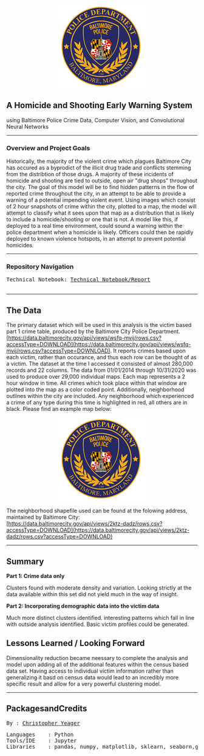 <p align="center">
   <img src=https://github.com/yeagercmbpd/Identifying_Victim_Clusters_In_Baltimore_CIty_Police_Data/blob/main/patch.png>
<div align="center">
   <figcaption></figcaption>
</div>
</p>

A Homicide and Shooting Early Warning System 
---
using Baltimore Police Crime Data, Computer Vision, and Convolutional Neural Networks

---
### Overview and Project Goals
Historically, the majority of the violent crime which plagues Baltimore City has occured as a byprodict of the illicit drug trade and conflicts stemming from the distribtion of those drugs. A majority of these incidents of homicide and shooting are tied to outside, open air "drug shops" throughout the city. The goal of this model will be to find hidden  patterns in the flow of reported crime throughout the city, in an attempt to be able to provide a warning of a potential impending violent event. Using images which consist of 2 hour snapshots of crime within the city, plotted to a map, the model will attempt to classify what it sees upon that map as a distribution that is likely to include a homicide/shooting or one that is not. A model like this, if deployed to a real time environment, could sound a warning within the police department when a homicide is likely. Officers could then be rapidly deployed to known violence hotspots, in an attempt to prevent potential homicides. 

---
### Repository Navigation
<pre>
Technical Notebook: <a href=https://github.com/yeagercmbpd/Identifying_Victim_Clusters_In_Baltimore_CIty_Police_Data/blob/main/Detecting%20Victim%20Groupings%20in%20Baltimore%20Crime%20Data.ipynb>Technical Notebook/Report</a>

</pre>
---

## The Data
The primary dataset which will be used in this analysis is the victim based part 1 crime table, produced by the Baltimore City Police Department. [https://data.baltimorecity.gov/api/views/wsfq-mvij/rows.csv?accessType=DOWNLOAD](https://data.baltimorecity.gov/api/views/wsfq-mvij/rows.csv?accessType=DOWNLOAD). It reports crimes based upon each victim, rather than occurance, and thus each row can be thought of as a victim. The dataset at the time I accessed it consisted of almost 280,000 records and 22 columns. The data from 01/01/2014 through 10/31/2020 was used to produce over 29,000 individual maps. Each map represents a 2 hour window in time. All crimes which took place within that window are plotted into the map as a color coded point. Additionally, neighborhood outlines within the city are included. Any neighborhood which experienced a crime of any type during this time is highlighted in red, all others are in black. Please find an example map below:

<p align="center">
   <img src=https://github.com/yeagercmbpd/Identifying_Victim_Clusters_In_Baltimore_CIty_Police_Data/blob/main/patch.png>
<div align="center">
   <figcaption></figcaption>
</div>
</p>

The neighborhood shapefile used can be found at the folowing address, maintained by Baltimore City:
[https://data.baltimorecity.gov/api/views/2ktz-dadz/rows.csv?accessType=DOWNLOAD](https://data.baltimorecity.gov/api/views/2ktz-dadz/rows.csv?accessType=DOWNLOAD)

---

## Summary

**Part 1: Crime data only**

  Clusters found with moderate density and variation. Looking strictly at the data available within this set did not yield much in the way of insight.
   
**Part 2: Incorporating demographic data into the victim data**

   Much more distinct clusters identified. interesting patterns which fall in line with outside analysis identified. Basic victim profiles could be generated.
   
## Lessons Learned / Looking Forward
Dimensionality reduction became neessary to complete the analysis and model upon adding all of the additional features within the census based data set.
Having access to individual victim information rather than generalizing it basd on census data would lead to an incredibly more specific result and allow for a very powerful clustering model. 
  
---
## PackagesandCredits
<pre>
By : <a href=https://github.com/yeagercmbpd>Christopher Yeager</a>
</pre>

<pre>
Languages    : Python
Tools/IDE    : Jupyter
Libraries    : pandas, numpy, matplotlib, sklearn, seaborn,geopandas, tensorflow, keras
</pre>
